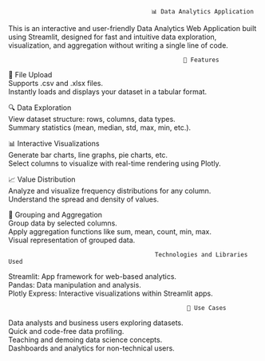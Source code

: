                                            📊 Data Analytics Application
This is an interactive and user-friendly Data Analytics Web Application built using Streamlit, designed for fast and intuitive data exploration, visualization, and aggregation without writing a single line of code.

                                                     🌟 Features

📁 File Upload\
Supports .csv and .xlsx files.\
Instantly loads and displays your dataset in a tabular format.

🔍 Data Exploration\
View dataset structure: rows, columns, data types.\
Summary statistics (mean, median, std, max, min, etc.).

📊 Interactive Visualizations\
Generate bar charts, line graphs, pie charts, etc.\
Select columns to visualize with real-time rendering using Plotly.

📈 Value Distribution\
Analyze and visualize frequency distributions for any column.\
Understand the spread and density of values.

🧮 Grouping and Aggregation\
Group data by selected columns.\
Apply aggregation functions like sum, mean, count, min, max.\
Visual representation of grouped data.

                                             Technologies and Libraries Used  
Streamlit: App framework for web-based analytics.\
Pandas: Data manipulation and analysis.\
Plotly Express: Interactive visualizations within Streamlit apps.

                                                      🎯 Use Cases
Data analysts and business users exploring datasets.\
Quick and code-free data profiling.\
Teaching and demoing data science concepts.\
Dashboards and analytics for non-technical users.
